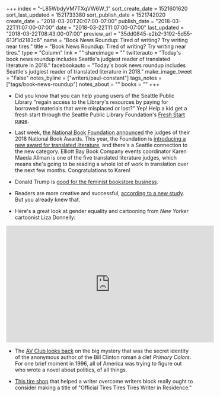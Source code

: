 +++
index = "-L85WbdyVM7TXqVW6W_1"
sort_create_date = 1521601620
sort_last_updated = 1521733380
sort_publish_date = 1521742020
create_date = "2018-03-20T20:07:00-07:00"
publish_date = "2018-03-22T11:07:00-07:00"
date = "2018-03-22T11:07:00-07:00"
last_updated = "2018-03-22T08:43:00-07:00"
preview_url = "35dd0845-e2b2-3192-5d55-613f1d2183c6"
name = "Book News Roundup: Tired of writing? Try writing near tires."
title = "Book News Roundup: Tired of writing? Try writing near tires."
type = "Column"
link = ""
shareimage = ""
twitterauto = "Today's book news roundup includes Seattle's judgiest reader of translated literature in 2018."
facebookauto = "Today's book news roundup includes Seattle's judgiest reader of translated literature in 2018."
make_image_tweet = "False"
notes_byline = ["writers/paul-constant"]
tags_notes = ["tags/book-news-roundup"]
notes_about = ""
books = ""
+++
* Did you know that you can help young users of the Seattle Public Library "regain access to the Library's resources by paying for borrowed materials that were misplaced or lost?" Yep! Help a kid get a fresh start through the Seattle Public Library Foundation's [Fresh Start page](https://secure2.convio.net/spl/site/Donation2%3bjsessionid=00000000.app202b?idb=71574742&DONATION_LEVEL_ID_SELECTED=1&df_id=1643&mfc_pref=T&1643.donation=form1&NONCE_TOKEN=FE97E91B0AD2C4AC07105AF1ABC23828&idb=0).

* Last week, [the National Book Foundation announced](http://www.nationalbook.org/nba2018.html#judges) the judges of their 2018 National Book Awards. This year, the Foundation is [introducing a new award for translated literature](https://www.mhpbooks.com/the-national-book-award-to-recognize-translated-literature/), and there's a Seattle connection to the new category. Elliott Bay Book Company events coordinator Karen Maeda Allman is one of the five translated literature judges, which means she's going to be reading a whole lot of work in translation over the next few months. Congratulations to Karen!

* Donald Trump is [good for the feminist bookstore business](https://www.publishersweekly.com/pw/by-topic/industry-news/bookselling/article/76289-trump-presidency-reinvigorates-feminist-bookstores.html).

* Readers are more creative and successful, [according to a new study](https://www.inc.com/christina-desmarais/why-reading-books-should-be-your-priority-according-to-science.html). But you already knew that.

* Here's a great look at gender equality and cartooning from *New Yorker* cartoonist Liza Donnelly:

<iframe width="560" height="315" src="https://www.youtube.com/embed/GnmPhTsviSY" frameborder="0" allow="autoplay; encrypted-media" allowfullscreen></iframe>

* The [AV Club looks back](https://www.avclub.com/the-most-talked-about-political-mystery-of-1996-involvi-1823409980) on the big mystery that was the secret identity of the anonymous author of the Bill Clinton roman á clef *Primary Colors*. For one brief moment in 1996, all of America was trying to figure out who wrote a novel about politics, of all things.

* [This tire shop](https://www.buzzfeed.com/farrahpenn/this-woman-kept-going-back-to-a-tire-store-to-writ?utm_term=.qnlWx9Lxx#.kekv2Ry22) that helped a writer overcome writers block really ought to consider making a title of "Official Tires Tires Tires Writer in Residence."
